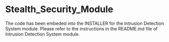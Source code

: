 # Stealth_Security_Module
The code has been embeded into the INSTALLER for the Intrusion Detection System module. 
Please refer to the instructions in the README.md file of Intrusion Detection System module.
